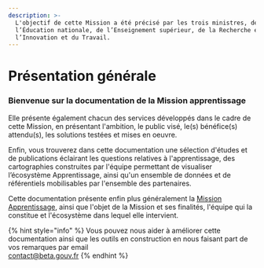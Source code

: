 ```yaml
---
description: >-
  L'objectif de cette Mission a été précisé par les trois ministres, de
  l’Éducation nationale, de l’Enseignement supérieur, de la Recherche et de
  l’Innovation et du Travail.
---
```


# Présentation générale

### **Bienvenue sur la documentation de la Mission apprentissage** 

Elle présente également chacun des services développés dans le cadre de cette Mission, en présentant l'ambition, le public visé, le\(s\) bénéfice\(s\) attendu\(s\), les solutions testées et mises en oeuvre.  
  
Enfin, vous trouverez dans cette documentation une sélection d'études et de publications éclairant les questions relatives à l'apprentissage, des cartographies construites par l'équipe permettant de visualiser l’écosystème Apprentissage, ainsi qu'un ensemble de données et de référentiels mobilisables par l'ensemble des partenaires.

Cette documentation présente enfin plus généralement la  [Mission Apprentissage](https://travail-emploi.gouv.fr/actualites/l-actualite-du-ministere/article/une-mission-pour-faciliter-les-entrees-en-apprentissage), ainsi que l'objet de la Mission et ses finalités, l'équipe qui la constitue et l'écosystème dans lequel elle intervient.



{% hint style="info" %}
Vous pouvez nous aider à améliorer cette documentation ainsi que les outils en construction en nous faisant part de vos remarques par email  
contact@beta.gouv.fr
{% endhint %}



